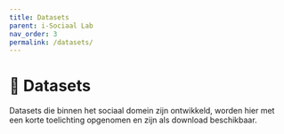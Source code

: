 ```yaml
---
title: Datasets
parent: i-Sociaal Lab
nav_order: 3
permalink: /datasets/
---
```


# 📂 Datasets
Datasets die binnen het sociaal domein zijn ontwikkeld, worden hier met een korte toelichting opgenomen en zijn als download beschikbaar. 
